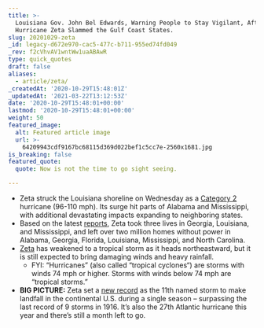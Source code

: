 ```yaml
---
title: >-
  Louisiana Gov. John Bel Edwards, Warning People to Stay Vigilant, After
  Hurricane Zeta Slammed the Gulf Coast States.
slug: 20201029-zeta
_id: legacy-d672e970-cac5-477c-b711-955ed74fd049
_rev: f2cVhvAV1wntWw1uaABAwR
type: quick_quotes
draft: false
aliases:
  - article/zeta/
_createdAt: '2020-10-29T15:48:01Z'
_updatedAt: '2021-03-22T13:12:53Z'
date: '2020-10-29T15:48:01+00:00'
lastmod: '2020-10-29T15:48:01+00:00'
weight: 50
featured_image:
  alt: Featured article image
  url: >-
    64209943cdf9167bc68115d369d022bef1c5cc7e-2560x1681.jpg
is_breaking: false
featured_quote:
  quote: Now is not the time to go sight seeing.

---
```

* Zeta struck the Louisiana shoreline on Wednesday as a [Category 2](https://www.nhc.noaa.gov/aboutsshws.php) hurricane (96-110 mph). Its surge hit parts of Alabama and Mississippi, with additional devastating impacts expanding to neighboring states.
* Based on the latest [reports](https://www.nbcnews.com/news/us-news/3-dead-millions-without-power-after-zeta-sweeps-southern-states-n1245235), Zeta took three lives in Georgia, Louisiana, and Mississippi, and left over two million homes without power in Alabama, Georgia, Florida, Louisiana, Mississippi, and North Carolina.
* [Zeta](https://www.nhc.noaa.gov/text/MIATCDAT3.shtml) has weakened to a tropical storm as it heads northeastward, but it is still expected to bring damaging winds and heavy rainfall.
  * FYI: “Hurricanes” (also called “tropical cyclones“) are storms with winds 74 mph or higher. Storms with winds below 74 mph are “tropical storms.”
* **BIG PICTURE:** Zeta set a [new record](https://apnews.com/article/donald-trump-virus-outbreak-alabama-kay-ivey-mississippi-62ac94b1114344c592f11fef63d5b87a) as the 11th named storm to make landfall in the continental U.S. during a single season – surpassing the last record of 9 storms in 1916. It’s also the 27th Atlantic hurricane this year and there’s still a month left to go.